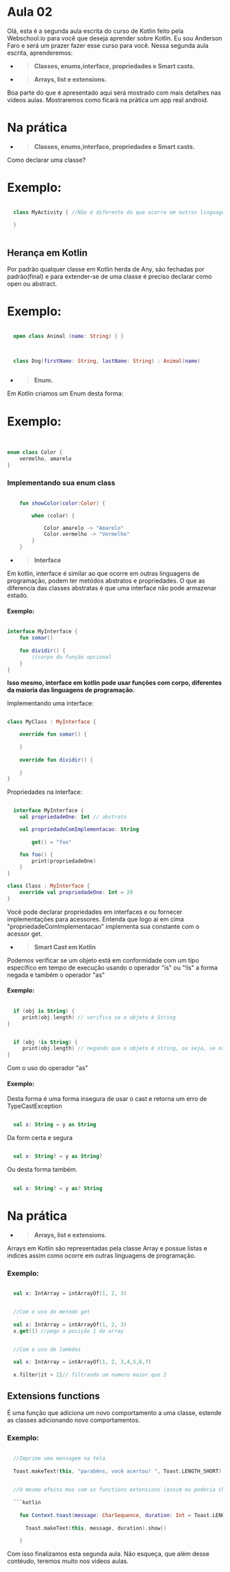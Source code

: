 # Aula 02

Olá, esta é a segunda aula escrita do curso de Kotlin feito pela Webschool.io para você que deseja aprender sobre Kotlin.
Eu sou Anderson Faro e será um prazer fazer esse curso para você. Nessa segunda aula escrita, aprenderemos:

- >**Classes, enums,interface, propriedades e Smart casts.**
- >**Arrays, list e extensions.**

 Boa parte do que é apresentado aqui será mostrado com mais detalhes nas videos aulas.
 Mostraremos como ficará na prática um app real android.
 
# Na prática
 
- >**Classes, enums,interface, propriedades e Smart casts.**

Como declarar uma classe?

# Exemplo:

```kotlin
  
  class MyActivity { //Não é diferente do que ocorre em outras linguagens
    
  }
  
```
## Herança em Kotlin

Por padrão qualquer classe em Kotlin herda de Any, são fechadas por padrão(final) e para extender-se de uma classe é preciso declarar como open ou abstract.

# Exemplo:

```kotlin
  
  open class Animal (name: String) { }
  
```

```kotlin

  class Dog(firstName: String, lastName: String) : Animal(name)
  
```

- >**Enum.**

Em Kotlin criamos um Enum desta forma:

# Exemplo: 

```kotlin
  
  
enum class Color {
    vermelho, amarelo
}

```

### Implementando sua enum class

```kotlin
  
    fun showColor(color:Color) {

        when (color) {

            Color.amarelo -> "Amarelo"
            Color.vermelho -> "Vermelho"
        }
    }
```

- >**Interface**

Em kotlin, interface é similar ao que ocorre em outras linguagens de programação, podem ter metódos abstratos e propriedades.
O que as diferencia das classes abstratas é que uma interface não pode armazenar estado.


#### Exemplo:

```kotlin

interface MyInterface {
    fun somar()
    
    fun dividir() {
        //corpo da função opcional
    }
}
```

**Isso mesmo, interface em kotlin pode usar funções com corpo, diferentes da maioria das linguagens de programação.**


Implementando uma interface:

```kotlin

class MyClass : MyInterface {

    override fun somar() {
    
    }
    
    override fun dividir() {
       
    }
}
```
Propriedades na interface:


```kotlin

  interface MyInterface {
    val propriedadeOne: Int // abstrato

    val propriedadeComImplementacao: String
    
        get() = "foo"

    fun foo() {
        print(propriedadeOne)
    }
}

class Class : MyInterface {
    override val propriedadeOne: Int = 29
}
```
Você pode declarar propriedades em interfaces e ou fornecer implementações para acessores. Entenda que logo ai em cima
"propriedadeComImplementacao" implementa sua constante com o acessor get.



- >**Smart Cast em Kotlin**

Podemos verificar se um objeto está em conformidade com um tipo específico em tempo de execução usando o operador "is" ou "!is" a forma negada e também o operador "as"

#### Exemplo:


```kotlin

  if (obj is String) {
     print(obj.length) // verifica se o objeto é String
}

```

```kotlin

  if (obj !is String) {
     print(obj.length) // negando que o objeto é string, ou seja, se não for String ele imprime o tamanho de sua string
}

```

Com o uso do operador "as"

#### Exemplo:

Desta forma é uma forma insegura de usar o cast e retorna um erro de TypeCastException

```kotlin

  val x: String = y as String  

```

Da form certa e segura

```kotlin

  val x: String? = y as String?  

```
Ou desta forma também.

```kotlin
  
  val x: String? = y as? String

```
# Na prática
 
- >**Arrays, list e extensions.**


Arrays em Kotlin são representadas pela classe Array e possue listas e indices assim como ocorre em outras linguagens de programação.

### Exemplo:

```kotlin

  val x: IntArray = intArrayOf(1, 2, 3)

```

```kotlin

  //Com o uso do metodo get
  
  val x: IntArray = intArrayOf(1, 2, 3)
  x.get(1) //pego a posição 1 do array

```


```kotlin

  //Com o uso de lambdas
  
  val x: IntArray = intArrayOf(1, 2, 3,4,5,6,7)
  
  x.filter{it > 2}// filtrando um numero maior que 2

```

## Extensions functions

É uma função que adiciona um novo comportamento a uma classe, estende as classes adicionando novo comportamentos.

### Exemplo:

```kotlin
  
  //Imprime uma mensagem na tela
  
  Toast.makeText(this, "parabéns, você acertou! ", Toast.LENGTH_SHORT).show()

```


```kotlin
  
  //O mesmo efeito mas com as functions extensions (assim eu poderia chamar essa função onde desejar)
  
  ```kotlin
  
    fun Context.toast(message: CharSequence, duration: Int = Toast.LENGTH_SHORT) {
      
      Toast.makeText(this, message, duration).show()
      
    }

  ```

Com isso finalizamos esta segunda aula. Não esqueça, que além desse contéudo, teremos muito nos videos aulas.


